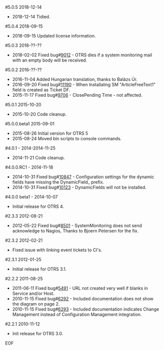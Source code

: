 #5.0.5 2018-12-14
- 2018-12-14 Tidied.

#5.0.4 2018-09-15
- 2018-09-15 Updated license information.

#5.0.3 2018-??-??
 - 2018-02-02 Fixed bug#[9012](https://bugs.otrs.org/show_bug.cgi?id=9012) - OTRS dies if a system monitoring mail with an empty body will be received.

#5.0.2 2016-??-??
 - 2016-11-04 Added Hungarian translation, thanks to Balázs Úr.
 - 2016-09-20 Fixed bug#[11190](http://bugs.otrs.org/show_bug.cgi?id=11190) - When Installaling SM "ArticleFreeText1" field is created as Ticket DF.
 - 2015-11-17 Fixed bug#[9706](http://bugs.otrs.org/show_bug.cgi?id=9706) - ClosePending Time - not affected.

#5.0.1 2015-10-20
- 2015-10-20 Code cleanup.

#5.0.0.beta1 2015-09-01
 - 2015-08-26 Initial version for OTRS 5
 - 2015-08-24 Moved bin scripts to console commands.

#4.0.1 - 2014-2014-11-25
 - 2014-11-21 Code cleanup.

#4.0.0.RC1 - 2014-11-18
 - 2014-10-31 Fixed bug#[10847](http://bugs.otrs.org/show_bug.cgi?id=10847) - Configuration settings for the dynamic fields have missing the DynamicField_ prefix.
 - 2014-10-31 Fixed bug#[10123](http://bugs.otrs.org/show_bug.cgi?id=10123) - DynamicFields will not be installed.

#4.0.0 beta1 - 2014-10-07
 - Initial release for OTRS 4.

#2.3.3 2012-08-21
 - 2012-05-22 Fixed bug#[8501](http://bugs.otrs.org/show_bug.cgi?id=8501) - SystemMonitoring does not send acknowledge to Nagios, Thanks to Bjoern Petersen for the fix.

#2.3.2 2012-02-21
 - Fixed issue with linking event tickets to CI's.

#2.3.1 2012-01-25
 - Initial release for OTRS 3.1.

#2.2.2 2011-08-25
 - 2011-06-11 Fixed bug#[5491](http://bugs.otrs.org/show_bug.cgi?id=5491) - URL not created very well if blanks in Service and/or Host.
 - 2010-11-15 Fixed bug#[6292](http://bugs.otrs.org/show_bug.cgi?id=6292) - Included documentation does not show the diagram on page 2.
 - 2010-11-15 Fixed bug#[6293](http://bugs.otrs.org/show_bug.cgi?id=6293) - Included documentation indicates Change Management instead of Configuration Management integration.

#2.2.1 2010-11-12
 - Init release for OTRS 3.0.

EOF
